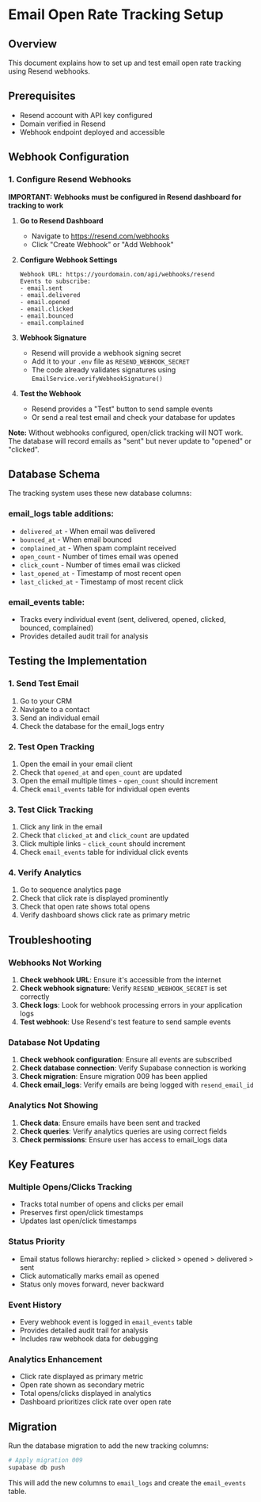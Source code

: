 # Email Open Rate Tracking Setup

## Overview

This document explains how to set up and test email open rate tracking using Resend webhooks.

## Prerequisites

- Resend account with API key configured
- Domain verified in Resend
- Webhook endpoint deployed and accessible

## Webhook Configuration

### 1. Configure Resend Webhooks

**IMPORTANT: Webhooks must be configured in Resend dashboard for tracking to work**

1. **Go to Resend Dashboard**
   - Navigate to https://resend.com/webhooks
   - Click "Create Webhook" or "Add Webhook"

2. **Configure Webhook Settings**
   ```
   Webhook URL: https://yourdomain.com/api/webhooks/resend
   Events to subscribe:
   - email.sent
   - email.delivered
   - email.opened
   - email.clicked
   - email.bounced
   - email.complained
   ```

3. **Webhook Signature**
   - Resend will provide a webhook signing secret
   - Add it to your `.env` file as `RESEND_WEBHOOK_SECRET`
   - The code already validates signatures using `EmailService.verifyWebhookSignature()`

4. **Test the Webhook**
   - Resend provides a "Test" button to send sample events
   - Or send a real test email and check your database for updates

**Note:** Without webhooks configured, open/click tracking will NOT work. The database will record emails as "sent" but never update to "opened" or "clicked".

## Database Schema

The tracking system uses these new database columns:

### email_logs table additions:
- `delivered_at` - When email was delivered
- `bounced_at` - When email bounced
- `complained_at` - When spam complaint received
- `open_count` - Number of times email was opened
- `click_count` - Number of times email was clicked
- `last_opened_at` - Timestamp of most recent open
- `last_clicked_at` - Timestamp of most recent click

### email_events table:
- Tracks every individual event (sent, delivered, opened, clicked, bounced, complained)
- Provides detailed audit trail for analysis

## Testing the Implementation

### 1. Send Test Email

1. Go to your CRM
2. Navigate to a contact
3. Send an individual email
4. Check the database for the email_logs entry

### 2. Test Open Tracking

1. Open the email in your email client
2. Check that `opened_at` and `open_count` are updated
3. Open the email multiple times - `open_count` should increment
4. Check `email_events` table for individual open events

### 3. Test Click Tracking

1. Click any link in the email
2. Check that `clicked_at` and `click_count` are updated
3. Click multiple links - `click_count` should increment
4. Check `email_events` table for individual click events

### 4. Verify Analytics

1. Go to sequence analytics page
2. Check that click rate is displayed prominently
3. Check that open rate shows total opens
4. Verify dashboard shows click rate as primary metric

## Troubleshooting

### Webhooks Not Working

1. **Check webhook URL**: Ensure it's accessible from the internet
2. **Check webhook signature**: Verify `RESEND_WEBHOOK_SECRET` is set correctly
3. **Check logs**: Look for webhook processing errors in your application logs
4. **Test webhook**: Use Resend's test feature to send sample events

### Database Not Updating

1. **Check webhook configuration**: Ensure all events are subscribed
2. **Check database connection**: Verify Supabase connection is working
3. **Check migration**: Ensure migration 009 has been applied
4. **Check email_logs**: Verify emails are being logged with `resend_email_id`

### Analytics Not Showing

1. **Check data**: Ensure emails have been sent and tracked
2. **Check queries**: Verify analytics queries are using correct fields
3. **Check permissions**: Ensure user has access to email_logs data

## Key Features

### Multiple Opens/Clicks Tracking
- Tracks total number of opens and clicks per email
- Preserves first open/click timestamps
- Updates last open/click timestamps

### Status Priority
- Email status follows hierarchy: replied > clicked > opened > delivered > sent
- Click automatically marks email as opened
- Status only moves forward, never backward

### Event History
- Every webhook event is logged in `email_events` table
- Provides detailed audit trail for analysis
- Includes raw webhook data for debugging

### Analytics Enhancement
- Click rate displayed as primary metric
- Open rate shown as secondary metric
- Total opens/clicks displayed in analytics
- Dashboard prioritizes click rate over open rate

## Migration

Run the database migration to add the new tracking columns:

```bash
# Apply migration 009
supabase db push
```

This will add the new columns to `email_logs` and create the `email_events` table.
